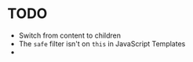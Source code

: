 # TODO

- Switch from content to children
- The `safe` filter isn't on `this` in JavaScript Templates
-
